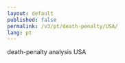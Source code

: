 ```yaml
---
layout: default
published: false
permalink: /v3/pt/death-penalty/USA/
lang: pt
---
```


death-penalty analysis USA
